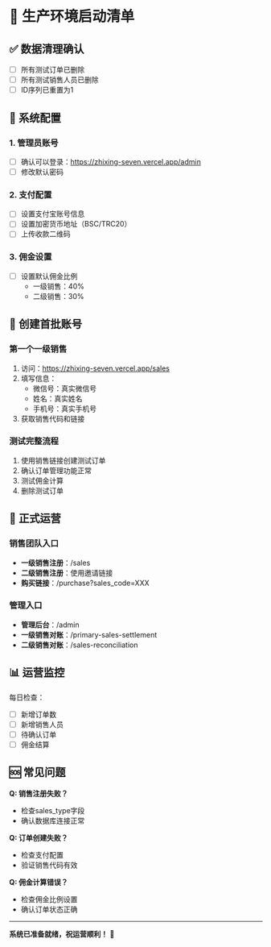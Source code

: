 # 🚀 生产环境启动清单

## ✅ 数据清理确认
- [ ] 所有测试订单已删除
- [ ] 所有测试销售人员已删除  
- [ ] ID序列已重置为1

## 🔧 系统配置
### 1. 管理员账号
- [ ] 确认可以登录：https://zhixing-seven.vercel.app/admin
- [ ] 修改默认密码

### 2. 支付配置  
- [ ] 设置支付宝账号信息
- [ ] 设置加密货币地址（BSC/TRC20）
- [ ] 上传收款二维码

### 3. 佣金设置
- [ ] 设置默认佣金比例
  - 一级销售：40%
  - 二级销售：30%

## 📱 创建首批账号

### 第一个一级销售
1. 访问：https://zhixing-seven.vercel.app/sales
2. 填写信息：
   - 微信号：真实微信号
   - 姓名：真实姓名  
   - 手机号：真实手机号
3. 获取销售代码和链接

### 测试完整流程
1. 使用销售链接创建测试订单
2. 确认订单管理功能正常
3. 测试佣金计算
4. 删除测试订单

## 🎯 正式运营

### 销售团队入口
- **一级销售注册**：/sales
- **二级销售注册**：使用邀请链接
- **购买链接**：/purchase?sales_code=XXX

### 管理入口
- **管理后台**：/admin
- **一级销售对账**：/primary-sales-settlement
- **二级销售对账**：/sales-reconciliation

## 📊 运营监控

每日检查：
- [ ] 新增订单数
- [ ] 新增销售人员
- [ ] 待确认订单
- [ ] 佣金结算

## 🆘 常见问题

**Q: 销售注册失败？**
- 检查sales_type字段
- 确认数据库连接正常

**Q: 订单创建失败？**  
- 检查支付配置
- 验证销售代码有效

**Q: 佣金计算错误？**
- 检查佣金比例设置
- 确认订单状态正确

---

**系统已准备就绪，祝运营顺利！** 🎉
